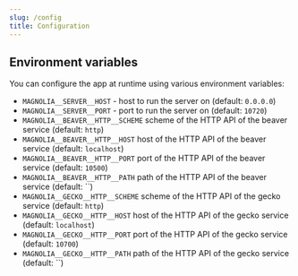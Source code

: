 ```yaml
---
slug: /config
title: Configuration
---
```


## Environment variables

You can configure the app at runtime using various environment variables:

- `MAGNOLIA__SERVER__HOST` -
  host to run the server on
  (default: `0.0.0.0`)
- `MAGNOLIA__SERVER__PORT` -
  port to run the server on
  (default: `10720`)
- `MAGNOLIA__BEAVER__HTTP__SCHEME`
  scheme of the HTTP API of the beaver service
  (default: `http`)
- `MAGNOLIA__BEAVER__HTTP__HOST`
  host of the HTTP API of the beaver service
  (default: `localhost`)
- `MAGNOLIA__BEAVER__HTTP__PORT`
  port of the HTTP API of the beaver service
  (default: `10500`)
- `MAGNOLIA__BEAVER__HTTP__PATH`
  path of the HTTP API of the beaver service
  (default: ``)
- `MAGNOLIA__GECKO__HTTP__SCHEME`
  scheme of the HTTP API of the gecko service
  (default: `http`)
- `MAGNOLIA__GECKO__HTTP__HOST`
  host of the HTTP API of the gecko service
  (default: `localhost`)
- `MAGNOLIA__GECKO__HTTP__PORT`
  port of the HTTP API of the gecko service
  (default: `10700`)
- `MAGNOLIA__GECKO__HTTP__PATH`
  path of the HTTP API of the gecko service
  (default: ``)
